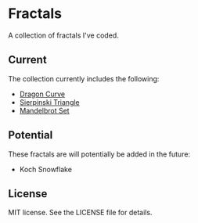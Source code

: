 # Fractals
A collection of fractals I've coded.

## Current
The collection currently includes the following:
* [Dragon Curve](http://adamheins.github.io/fractals/dragon/dragon.html)
* [Sierpinski Triangle](http://adamheins.github.io/fractals/sierpinski/sierpinski.html)
* [Mandelbrot Set](http://adamheins.github.io/fractals/mandelbrot/mandelbrot.html)

## Potential
These fractals are will potentially be added in the future:
* Koch Snowflake

## License
MIT license. See the LICENSE file for details.
